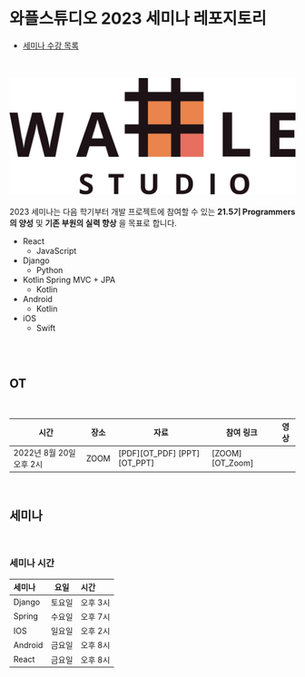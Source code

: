 # 와플스튜디오 2023 세미나 레포지토리

- [세미나 수강 목록](./seminar-list.md)

<br><br>![wafflestudio_logo](waffle_logo.png)<br><br>
2023 세미나는 다음 학기부터 개발 프로젝트에 참여할 수 있는 __21.5기 Programmers의 양성__ 및 __기존 부원의 실력 향상__ 을 목표로 합니다.
- React
  - JavaScript
- Django
  - Python
- Kotlin Spring MVC + JPA
  - Kotlin
- Android
  - Kotlin
- iOS
  - Swift

<br><br>

## OT

<br>

|  시간           | 장소 | 자료         | 참여 링크 | 영상 |
| --------------- | ---- | ----------- | --------- | ---- | 
| 2022년 8월 20일 오후 2시 | ZOOM | [PDF][OT_PDF] [PPT][OT_PPT]  | [ZOOM][OT_Zoom]   |      |

<br>

## 세미나

<br>

### 세미나 시간
| 세미나            | 요일   | 시간        |
| :--------------- | ----- | :---------- |
| Django   | 토요일 | 오후 3시     |
| Spring   | 수요일 | 오후 7시 |
| IOS      | 일요일 | 오후 2시 |
| Android  | 금요일 | 오후 8시      |
| React    | 금요일 | 오후 8시      |

<br>
